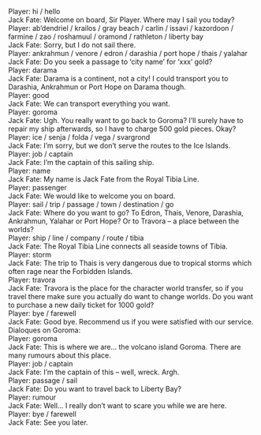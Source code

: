 Player: hi / hello  
Jack Fate: Welcome on board, Sir Player. Where may I sail you today?  
Player: ab’dendriel / krailos / gray beach / carlin / issavi / kazordoon / farmine / zao / roshamuul / oramond / rathleton / liberty bay  
Jack Fate: Sorry, but I do not sail there.  
Player: ankrahmun / venore / edron / darashia / port hope / thais / yalahar  
Jack Fate: Do you seek a passage to ‘city name’ for ‘xxx’ gold?  
Player: darama  
Jack Fate: Darama is a continent, not a city! I could transport you to Darashia, Ankrahmun or Port Hope on Darama though.  
Player: good  
Jack Fate: We can transport everything you want.  
Player: goroma  
Jack Fate: Ugh. You really want to go back to Goroma? I’ll surely have to repair my ship afterwards, so I have to charge 500 gold pieces. Okay?  
Player: ice / senja / folda / vega / svargrond  
Jack Fate: I’m sorry, but we don’t serve the routes to the Ice Islands.  
Player: job / captain  
Jack Fate: I’m the captain of this sailing ship.  
Player: name  
Jack Fate: My name is Jack Fate from the Royal Tibia Line.  
Player: passenger  
Jack Fate: We would like to welcome you on board.  
Player: sail / trip / passage / town / destination / go  
Jack Fate: Where do you want to go? To Edron, Thais, Venore, Darashia, Ankrahmun, Yalahar or Port Hope? Or to Travora – a place between the worlds?  
Player: ship / line / company / route / tibia  
Jack Fate: The Royal Tibia Line connects all seaside towns of Tibia.  
Player: storm  
Jack Fate: The trip to Thais is very dangerous due to tropical storms which often rage near the Forbidden Islands.  
Player: travora  
Jack Fate: Travora is the place for the character world transfer, so if you travel there make sure you actually do want to change worlds. Do you want to purchase a new daily ticket for 1000 gold?  
Player: bye / farewell  
Jack Fate: Good bye. Recommend us if you were satisfied with our service.  
Dialoques on Goroma:  
Player: goroma  
Jack Fate: This is where we are… the volcano island Goroma. There are many rumours about this place.  
Player: job / captain  
Jack Fate: I’m the captain of this – well, wreck. Argh.  
Player: passage / sail  
Jack Fate: Do you want to travel back to Liberty Bay?  
Player: rumour  
Jack Fate: Well… I really don’t want to scare you while we are here.  
Player: bye / farewell  
Jack Fate: See you later.  
